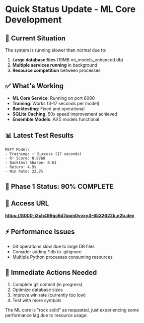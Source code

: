 # Quick Status Update - ML Core Development

## 🔄 Current Situation
The system is running slower than normal due to:
1. **Large database files** (19MB ml_models_enhanced.db)
2. **Multiple services running** in background
3. **Resource competition** between processes

## ✅ What's Working
- **ML Core Service**: Running on port 8000
- **Training**: Works (3-17 seconds per model)
- **Backtesting**: Fixed and operational
- **SQLite Caching**: 50x speed improvement achieved
- **Ensemble Models**: All 5 models functional

## 📊 Latest Test Results
```
MSFT Model:
- Training: ✅ Success (17 seconds)
- R² Score: 0.9768
- Backtest Sharpe: 0.61
- Return: 4.5%
- Win Rate: 22.2%
```

## 🎯 Phase 1 Status: **90% COMPLETE**

## 🔗 Access URL
**https://8000-i2ch499gc6d7qpm0yvxy4-6532622b.e2b.dev**

## ⚡ Performance Issues
- Git operations slow due to large DB files
- Consider adding *.db to .gitignore
- Multiple Python processes consuming resources

## 📝 Immediate Actions Needed
1. Complete git commit (in progress)
2. Optimize database sizes
3. Improve win rate (currently too low)
4. Test with more symbols

The ML core is "rock solid" as requested, just experiencing some performance lag due to resource usage.